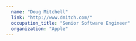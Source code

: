 ```yaml
---
  name: "Doug Mitchell"
  link: "http://www.dmitch.com/"
  occupation_title: "Senior Software Engineer"
  organization: "Apple"
---
```

